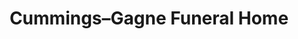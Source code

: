 ---
title: "Cummings–Gagne Funeral Home"
url: /norwich/cummings-gagne-funeral-home/
shop: funeral directors
---